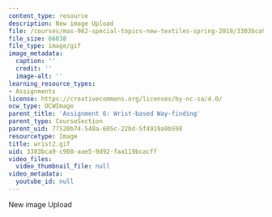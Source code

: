 ```yaml
---
content_type: resource
description: New image Upload
file: /courses/mas-962-special-topics-new-textiles-spring-2010/3303bca9c908aae59d92faa119bcacff_wrist2.gif
file_size: 66038
file_type: image/gif
image_metadata:
  caption: ''
  credit: ''
  image-alt: ''
learning_resource_types:
- Assignments
license: https://creativecommons.org/licenses/by-nc-sa/4.0/
ocw_type: OCWImage
parent_title: 'Assignment 6: Wrist-based Way-finding'
parent_type: CourseSection
parent_uid: 77520b74-548a-605c-22bd-5f4919a9b598
resourcetype: Image
title: wrist2.gif
uid: 3303bca9-c908-aae5-9d92-faa119bcacff
video_files:
  video_thumbnail_file: null
video_metadata:
  youtube_id: null
---
```

New image Upload